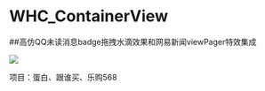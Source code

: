# WHC_ContainerView
##高仿QQ未读消息badge拖拽水滴效果和网易新闻viewPager特效集成

 ![](https://github.com/netyouli/WHC_-ContainerView/blob/master/images/os.gif)</br>
 
 
 项目：蛋白、跟谁买、乐购568
